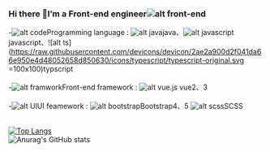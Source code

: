 ### Hi there 👋I’m a Front-end engineer![alt front-end](https://img.icons8.com/external-wanicon-flat-wanicon/64/000000/external-engineer-business-model-canvas-wanicon-flat-wanicon.png)


-![alt code](https://img.icons8.com/cotton/64/000000/code.png)Programming language : ![alt java](https://img.icons8.com/color/48/000000/java-coffee-cup-logo--v1.png)java、![alt javascript](https://img.icons8.com/color/48/000000/javascript--v1.png)javascript、![alt ts](https://raw.githubusercontent.com/devicons/devicon/2ae2a900d2f041da66e950e4d48052658d850630/icons/typescript/typescript-original.svg =100x100)typscript<br><br>
-![alt framwork](https://img.icons8.com/external-flaticons-flat-flat-icons/64/000000/external-framework-agile-flaticons-flat-flat-icons-2.png)Front-end framework : ![alt vue.js](https://img.icons8.com/color/48/000000/vue-js.png) vue2、3<br><br>
-![alt UI](https://img.icons8.com/external-soft-fill-juicy-fish/60/000000/external-ui-microservices-soft-fill-soft-fill-juicy-fish.png)UI feamework : ![alt bootstrap](https://img.icons8.com/color/48/000000/bootstrap.png)Bootstrap4、5  ![alt scss](https://img.icons8.com/color/48/000000/sass-avatar.png)SCSS<br><br>

[![Top Langs](https://github-readme-stats.vercel.app/api/top-langs/?username=gn01792218&layout=compact)](https://github.com/gn01792218/github-readme-stats)<br>
![Anurag's GitHub stats](https://github-readme-stats.vercel.app/api?username=gn01792218&show_icons=true&theme=radical)


